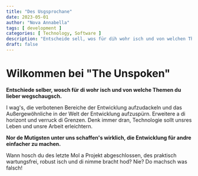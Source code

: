 ```yaml
---
title: "Des Usgsprochane"
date: 2023-05-01
author: "Nova Annabella"
tags: [ development ]
categories: [ Technology, Software ]
description: "Entscheide sell, wos für dih wohr isch und von welchen Themen du lieber wegschaugsch"
draft: false
---
```



# Wilkommen bei "The Unspoken"

**Entschiede selber, wosch für di wohr isch und von welche Themen du lieber wegschaugsch.**

I wag's, die verbotenen Bereiche der Entwicklung aufzudackeln und das Außergewöhnliche in der Welt der Entwicklung aufzuspürn.
Erweitere a di horizont und verruck di Grenzen. 
Denk immer dran, Technologie sollt unsres Leben und unsre Arbeit erleichtern.

**Nor de Mutigsten unter uns schaffen's wirklich, die Entwicklung für andre einfacher zu machen.**

Wann hosch du des letzte Mol a Projekt abgeschlossen, des praktisch wartungsfrei, robust isch und di nimme bracht hod? Nie? Do machsch was falsch!
